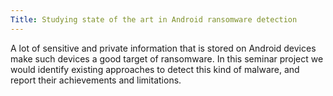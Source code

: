 ```yaml
---
Title: Studying state of the art in Android ransomware detection
---
```


A lot of sensitive and private information that is stored on Android devices make such devices a good target of ransomware. In this seminar project we would identify existing approaches to detect this kind of malware, and report their achievements and limitations.
